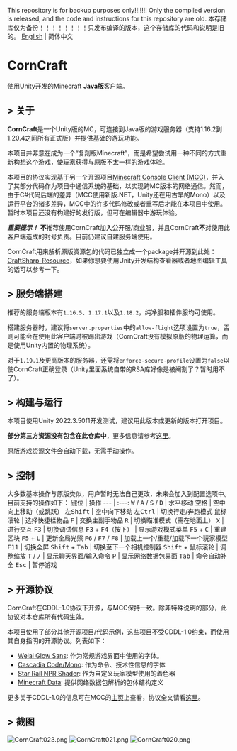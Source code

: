 This repository is for backup purposes only!!!!!!! Only the compiled version is released, and the code and instructions for this repository are old.
本存储库仅为备份！！！！！！！！只发布编译的版本，这个存储库的代码和说明是旧的。
[English](README.md) | 简体中文

# CornCraft
使用Unity开发的Minecraft **Java版**客户端。

## > 关于
**CornCraft**是一个Unity版的MC，可连接到Java版的游戏服务器（支持1.16.2到1.20.4之间所有正式版）并提供基础的游玩功能。

本项目并非意在成为一个“复刻版Minecraft”，而是希望尝试用一种不同的方式重新构想这个游戏，使玩家获得与原版不太一样的游戏体验。

本项目的协议实现基于另一个开源项目[Minecraft Console Client (MCC)](https://github.com/MCCTeam/Minecraft-Console-Client)，并入了其部分代码作为项目中通信系统的基础，以实现跨MC版本的网络通信。然而，由于C#代码后端的差异（MCC使用新版.NET，Unity还在用古早的Mono）以及运行平台的诸多差异，MCC中的许多代码修改或者重写后才能在本项目中使用。暂时本项目还没有构建好的发行版，但可在编辑器中游玩体验。

***重要提示！*** **不**推荐使用CornCraft加入公开服/商业服，并且CornCraft**不**对使用此客户端造成的封号负责。目前仍建议自建服务端使用。

CornCraft用来解析原版资源包的代码已独立成一个package并开源到此处：[CraftSharp-Resource](https://github.com/DevBobcorn/CraftSharp-Resource)，如果你想要使用Unity开发结构查看器或者地图编辑工具的话可以参考一下。

## > 服务端搭建
推荐的服务端版本有<code>1.16.5</code>、<code>1.17.1</code>以及<code>1.18.2</code>，纯净服和插件服均可使用。

搭建服务器时，建议将<code>server.properties</code>中的<code>allow-flight</code>选项设置为<code>true</code>，否则可能会在使用此客户端时被踢出游戏（CornCraft没有模拟原版的物理运算，而是使用Unity内置的物理系统）。

对于<code>1.19.1</code>及更高版本的服务器，还需将<code>enforce-secure-profile</code>设置为<code>false</code>以使CornCraft正确登录（Unity里面系统自带的RSA库好像是被阉割了？暂时用不了）。

## > 构建与运行
本项目使用Unity 2022.3.50f1开发测试，建议用此版本或更新的版本打开项目。

**部分第三方资源没有包含在此仓库中**，更多信息请参考[这里](./Assets/Third%20Party%20Assets.zh-CN.md)。

原版游戏资源文件会自动下载，无需手动操作。

## > 控制
大多数基本操作与原版类似，用户暂时无法自己更改，未来会加入到配置选项中。目前支持的操作如下：
键位                                                       | 操作
---                                                       | :---:
<kbd>W</kbd> / <kbd>A</kbd> / <kbd>S</kbd> / <kbd>D</kbd> | 水平移动
<kbd>空格</kbd>                                           | 空中向上移动（或跳跃）
<kbd>左Shift</kbd>                                        | 空中向下移动
<kbd>左Ctrl</kbd>                                         | 切换行走/奔跑模式
<kbd>鼠标滚轮</kbd>                                        | 选择快捷栏物品
<kbd>F</kbd>                                              | 交换主副手物品
<kbd>R</kbd>                                              | 切换瞄准模式（需在地面上）
<kbd>X</kbd>                                              | 进行交互
<kbd>F3</kbd>                                             | 切换调试信息
<kbd>F3</kbd> + <kbd>F4</kbd>（按下）                      | 显示游戏模式菜单
<kbd>F5</kbd> + <kbd>C</kbd>                              | 重建区块
<kbd>F5</kbd> + <kbd>L</kbd>                              | 更新全局光照
<kbd>F6</kbd> / <kbd>F7</kbd> / <kbd>F8</kbd>             | 加载上一个/重载/加载下一个玩家模型
<kbd>F11</kbd>                                            | 切换全屏
<kbd>Shift</kbd> + <kbd>Tab</kbd>                         | 切换至下一个相机控制器
<kbd>Shift</kbd> + <kbd>鼠标滚轮</kbd>                     | 调整缩放
<kbd>T</kbd> / <kbd>/</kbd>                               | 显示聊天界面/输入命令
<kbd>P</kbd>                                              | 显示网络数据包界面
<kbd>Tab</kbd>                                            | 命令自动补全
<kbd>Esc</kbd>                                            | 暂停游戏

## > 开源协议
CornCraft在CDDL-1.0协议下开源，与MCC保持一致。除非特殊说明的部分，此协议对本仓库所有代码生效。

本项目使用了部分其他开源项目/代码示例，这些项目不受CDDL-1.0约束，而使用其自身指明的开源协议。列表如下：
* [Welai Glow Sans](https://github.com/welai/glow-sans): 作为常规游戏界面中使用的字体。
* [Cascadia Code/Mono](https://github.com/microsoft/cascadia-code): 作为命令、技术性信息的字体
* [Star Rail NPR Shader](https://github.com/stalomeow/StarRailNPRShader): 作为自定义玩家模型使用的着色器
* [Minecraft Data](https://github.com/PrismarineJS/minecraft-data): 提供网络数据包解析的包体结构定义

更多关于CDDL-1.0的信息可在MCC的[主页](https://github.com/MCCTeam/Minecraft-Console-Client)上查看，协议全文请看[这里](http://opensource.org/licenses/CDDL-1.0)。

## > 截图
![CornCraft023.png](https://s2.loli.net/2024/11/21/1FfCQGPeIHslMdA.png)
![CornCraft021.png](https://s2.loli.net/2024/10/28/kas4ZD8cgrfb6xn.png)
![CornCraft020.png](https://s2.loli.net/2024/10/28/xFVCbJNwH6qAZ2E.png)